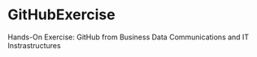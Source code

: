 # GitHubExercise
Hands-On Exercise: GitHub from Business Data Communications and IT Instrastructures
